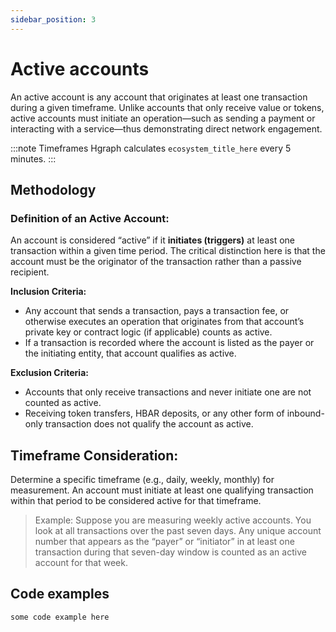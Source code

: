 ```yaml
---
sidebar_position: 3
---
```


# Active accounts

An active account is any account that originates at least one transaction during a given timeframe. Unlike accounts that only receive value or tokens, active accounts must initiate an operation—such as sending a payment or interacting with a service—thus demonstrating direct network engagement.

:::note Timeframes
Hgraph calculates `ecosystem_title_here` every 5 minutes.
:::

## Methodology

### Definition of an Active Account:  
   
   An account is considered “active” if it **initiates (triggers)** at least one transaction within a given time period. The critical distinction here is that the account must be the originator of the transaction rather than a passive recipient.

**Inclusion Criteria:**
   - Any account that sends a transaction, pays a transaction fee, or otherwise executes an operation that originates from that account’s private key or contract logic (if applicable) counts as active.
   - If a transaction is recorded where the account is listed as the payer or the initiating entity, that account qualifies as active.

**Exclusion Criteria:**
   - Accounts that only receive transactions and never initiate one are not counted as active.
   - Receiving token transfers, HBAR deposits, or any other form of inbound-only transaction does not qualify the account as active.

## Timeframe Consideration:
   Determine a specific timeframe (e.g., daily, weekly, monthly) for measurement. An account must initiate at least one qualifying transaction within that period to be considered active for that timeframe.
   
   > Example: Suppose you are measuring weekly active accounts. You look at all transactions over the past seven days. Any unique account number that appears as the “payer” or “initiator” in at least one transaction during that seven-day window is counted as an active account for that week.

## Code examples

```
some code example here
```